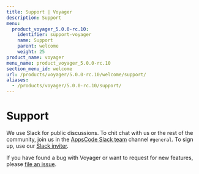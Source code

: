 ```yaml
---
title: Support | Voyager
description: Support
menu:
  product_voyager_5.0.0-rc.10:
    identifier: support-voyager
    name: Support
    parent: welcome
    weight: 25
product_name: voyager
menu_name: product_voyager_5.0.0-rc.10
section_menu_id: welcome
url: /products/voyager/5.0.0-rc.10/welcome/support/
aliases:
  - /products/voyager/5.0.0-rc.10/support/
---
```


# Support

We use Slack for public discussions. To chit chat with us or the rest of the community, join us in the [AppsCode Slack team](https://appscode.slack.com/messages/C0XQFLGRM/details/) channel `#general`. To sign up, use our [Slack inviter](https://slack.appscode.com/).

If you have found a bug with Voyager or want to request for new features, please [file an issue](https://github.com/appscode/voyager/issues/new).

